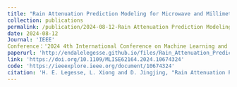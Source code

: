 ```yaml
---
title: "Rain Attenuation Prediction Modeling for Microwave and Millimeter Wave Band Using LSTM"
collection: publications
permalink: /publication/2024-08-12-Rain Attenuation Prediction Modeling-2
date: 2024-08-12
Journal: 'IEEE'
Conference：'2024 4th International Conference on Machine Learning and Intelligent Systems Engineering (MLISE)'
paperurl: 'http://endalelegesse.github.io/files/Rain_Attenuation_Prediction_Modeling_for_Microwave_and_Millimeter_Wave_Band_Using_LSTM.pdf'
link: 'https://doi.org/10.1109/MLISE62164.2024.10674324'
code: 'https://ieeexplore.ieee.org/document/10674324'
citation: 'H. E. Legesse, L. Xiong and D. Jingjing, "Rain Attenuation Prediction Modeling for Microwave and Millimeter Wave Band Using LSTM," 2024 4th International Conference on Machine Learning and Intelligent Systems Engineering (MLISE), Zhuhai, China, 2024, pp. 225-230, doi: 10.1109/MLISE62164.2024.10674324.'
---
```


